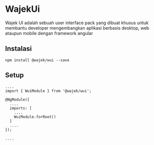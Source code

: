 # WajekUi

Wajek UI adalah sebuah user interface pack yang dibuat khusus untuk membantu developer mengembangkan aplikasi berbasis desktop, web ataupun mobile dengan framework angular

## Instalasi

```
npm install @wajek/wui --save
```

## Setup

```
....
import { WuiModule } from '@wajek/wui';

@NgModule({
  ....
  imports: [
    ....
    WuiModule.forRoot()
  ]
  ....
});

....
```
